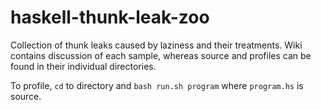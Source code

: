 # haskell-thunk-leak-zoo

Collection of thunk leaks caused by laziness and their treatments.
Wiki contains discussion of each sample, whereas source and profiles can be found in their individual directories.  

To profile, `cd` to directory and `bash run.sh program` where `program.hs` is source. 
